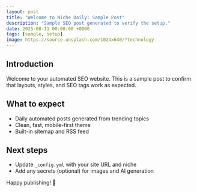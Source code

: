 ```yaml
---
layout: post
title: "Welcome to Niche Daily: Sample Post"
description: "Sample SEO post generated to verify the setup."
date: 2025-08-11 00:00:00 +0000
tags: [sample, setup]
image: https://source.unsplash.com/1024x640/?technology
---
```


## Introduction
Welcome to your automated SEO website. This is a sample post to confirm that layouts, styles, and SEO tags work as expected.

## What to expect
- Daily automated posts generated from trending topics
- Clean, fast, mobile-first theme
- Built-in sitemap and RSS feed

## Next steps
- Update `_config.yml` with your site URL and niche
- Add any secrets (optional) for images and AI generation

Happy publishing! 🎉
